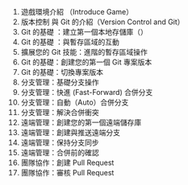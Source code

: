 1. 遊戲環境介紹 （Introduce Game）
2. 版本控制 與 Git 的介紹（Version Control and Git）
3. Git 的基礎 ：建立第一個本地存儲庫（）
4. Git 的基礎 ：與暫存區域的互動
5. 擴展您的 Git 技能：進階的暫存區域操作
6. Git 的基礎：創建您的第一個 Git 專案版本
7. Git 的基礎：切換專案版本
8. 分支管理：基礎分支操作
9. 分支管理：快進 (Fast-Forward) 合併分支
10. 分支管理：自動（Auto）合併分支
11. 分支管理：解決合併衝突
12. 遠端管理：創建您的第一個遠端儲存庫
13. 遠端管理：創建與推送遠端分支
14. 遠端管理：保持分支同步
15. 遠端管理：合併前的確認
16. 團隊協作：創建 Pull Request
17. 團隊協作：審核 Pull Request